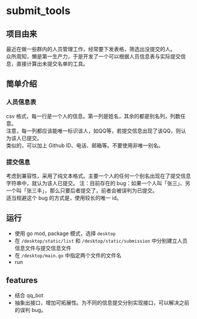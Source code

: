 # submit_tools

## 项目由来
最近在做一些群内的人员管理工作，经常要下发表格，筛选出没提交的人。  
众所周知，懒是第一生产力，于是开发了一个可以根据人员信息表与实际提交信息，直接计算出未提交名单的工具。

## 简单介绍
### 人员信息表
csv 格式，每一行是一个人的信息。第一列是姓名，其余的都是别名列，列数任意。  
注意，每一列都应该能唯一标识该人，如QQ等，若提交信息出现了该QQ，则认为该人已提交。  
类似的，可以加上 Github ID、电话、邮箱等。不要使用非唯一别名。
### 提交信息
考虑到兼容性，采用了纯文本格式。主要一个人的任何一个别名出现在了提交信息字符串中，就认为该人已提交。
注：目前存在的 bug：如果一个人叫「张三」、另一个叫「张三丰」，那么只要后者提交了，前者会被误判为已提交。  
适当规避这个 bug 的方式是，使用较长的唯一 id。  

## 运行
* 使用 go mod, package 模式，选择 `desktop`  
* 在 `/desktop/static/list` 和 `/desktop/static/submission` 中分别建立人员信息文件与提交信息文件  
* 在 `/desktop/main.go` 中指定两个文件的文件名
* run

## features
* 结合 qq_bot
* 抽象出接口，增加可拓展性。为不同的信息提交分别实现接口，可以解决之前的误判 bug。